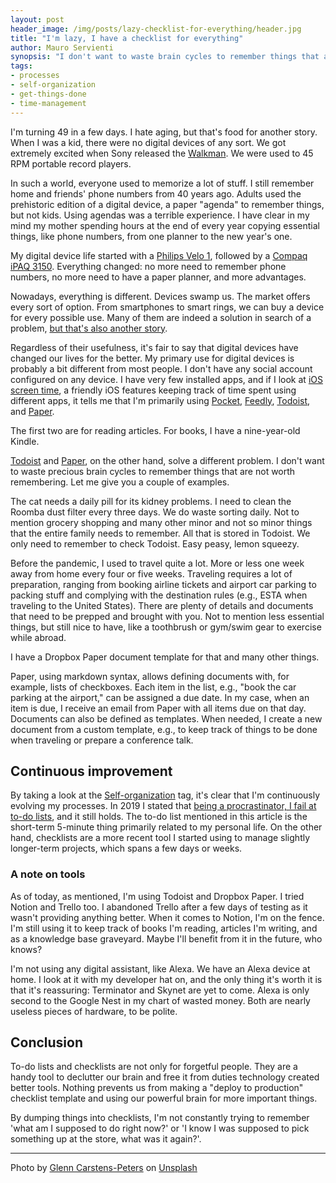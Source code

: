 ```yaml
---
layout: post
header_image: /img/posts/lazy-checklist-for-everything/header.jpg
title: "I'm lazy, I have a checklist for everything"
author: Mauro Servienti
synopsis: "I don't want to waste brain cycles to remember things that aren't worth remembering. To-do lists and checklists are a much better approach. They help me not to forget things, and simultaneously, they free up my brainpower for more important matters."
tags:
- processes
- self-organization
- get-things-done
- time-management
---
```


I'm turning 49 in a few days. I hate aging, but that's food for another story. When I was a kid, there were no digital devices of any sort. We got extremely excited when Sony released the [Walkman](https://en.wikipedia.org/wiki/Walkman). We were used to 45 RPM portable record players.

In such a world, everyone used to memorize a lot of stuff. I still remember home and friends' phone numbers from 40 years ago. Adults used the prehistoric edition of a digital device, a paper "agenda" to remember things, but not kids. Using agendas was a terrible experience. I have clear in my mind my mother spending hours at the end of every year copying essential things, like phone numbers, from one planner to the new year's one.

My digital device life started with a [Philips Velo 1](https://americanhistory.si.edu/collections/search/object/nmah_1827950), followed by a [Compaq iPAQ 3150](http://pencomputing.com/frames/compaq_ipaq_3610.html). Everything changed: no more need to remember phone numbers, no more need to have a paper planner, and more advantages.

Nowadays, everything is different. Devices swamp us. The market offers every sort of option. From smartphones to smart rings, we can buy a device for every possible use. Many of them are indeed a solution in search of a problem, [but that's also another story](https://milestone.topics.it/2021/12/27/do-I-still-need-a-smartwatch.html).

Regardless of their usefulness, it's fair to say that digital devices have changed our lives for the better. My primary use for digital devices is probably a bit different from most people. I don't have any social account configured on any device. I have very few installed apps, and if I look at [iOS screen time](https://support.apple.com/en-us/HT208982), a friendly iOS features keeping track of time spent using different apps, it tells me that I'm primarily using [Pocket](https://getpocket.com/), [Feedly](https://www.feedly.com), [Todoist](https://todoist.com), and [Paper](https://www.dropbox.com/paper).

The first two are for reading articles. For books, I have a nine-year-old Kindle.

[Todoist](https://todoist.com) and [Paper](https://www.dropbox.com/paper), on the other hand, solve a different problem. I don't want to waste precious brain cycles to remember things that are not worth remembering. Let me give you a couple of examples.

The cat needs a daily pill for its kidney problems. I need to clean the Roomba dust filter every three days. We do waste sorting daily. Not to mention grocery shopping and many other minor and not so minor things that the entire family needs to remember. All that is stored in Todoist. We only need to remember to check Todoist. Easy peasy, lemon squeezy.

Before the pandemic, I used to travel quite a lot. More or less one week away from home every four or five weeks. Traveling requires a lot of preparation, ranging from booking airline tickets and airport car parking to packing stuff and complying with the destination rules (e.g., ESTA when traveling to the United States). There are plenty of details and documents that need to be prepped and brought with you. Not to mention less essential things, but still nice to have, like a toothbrush or gym/swim gear to exercise while abroad.

I have a Dropbox Paper document template for that and many other things.

Paper, using markdown syntax, allows defining documents with, for example, lists of checkboxes. Each item in the list, e.g., "book the car parking at the airport," can be assigned a due date. In my case, when an item is due, I receive an email from Paper with all items due on that day. Documents can also be defined as templates. When needed, I create a new document from a custom template, e.g., to keep track of things to be done when traveling or prepare a conference talk.

## Continuous improvement

By taking a look at the [Self-organization](https://milestone.topics.it/tags/self-organization.html) tag, it's clear that I'm continuously evolving my processes. In 2019 I stated that [being a procrastinator, I fail at to-do lists](https://milestone.topics.it/2019/01/23/i-m-a-procrastinator-i-fail-at-to-do-lists.html), and it still holds. The to-do list mentioned in this article is the short-term 5-minute thing primarily related to my personal life. On the other hand, checklists are a more recent tool I started using to manage slightly longer-term projects, which spans a few days or weeks.

### A note on tools

As of today, as mentioned, I'm using Todoist and Dropbox Paper. I tried Notion and Trello too. I abandoned Trello after a few days of testing as it wasn't providing anything better. When it comes to Notion, I'm on the fence. I'm still using it to keep track of books I'm reading, articles I'm writing, and as a knowledge base graveyard. Maybe I'll benefit from it in the future, who knows?

I'm not using any digital assistant, like Alexa. We have an Alexa device at home. I look at it with my developer hat on, and the only thing it's worth it is that it's reassuring: Terminator and Skynet are yet to come. Alexa is only second to the Google Nest in my chart of wasted money. Both are nearly useless pieces of hardware, to be polite.

## Conclusion 

To-do lists and checklists are not only for forgetful people. They are a handy tool to declutter our brain and free it from duties technology created better tools. Nothing prevents us from making a "deploy to production" checklist template and using our powerful brain for more important things.

By dumping things into checklists, I'm not constantly trying to remember 'what am I supposed to do right now?' or 'I know I was supposed to pick something up at the store, what was it again?'.

---

Photo by <a href="https://unsplash.com/@glenncarstenspeters?utm_source=unsplash&utm_medium=referral&utm_content=creditCopyText">Glenn Carstens-Peters</a> on <a href="https://unsplash.com/?utm_source=unsplash&utm_medium=referral&utm_content=creditCopyText">Unsplash</a>
